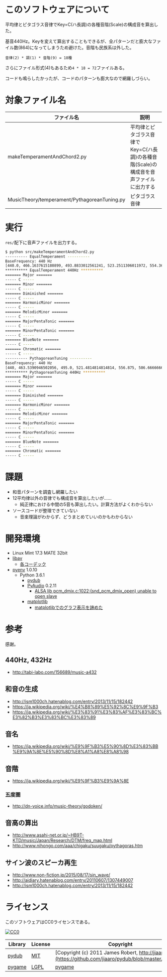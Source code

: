 ﻿# このソフトウェアについて

平均律とピタゴラス音律でKey=C(ハ長調)の各種音階(Scale)の構成音を算出した。

基音440Hz。Keyを変えて算出することもできるが、全パターンだと膨大なファイル数(864)になってしまうため避けた。音階も民族系は外した。

```
音律(2) * 調(1) * 音階(9) = 18種
```

さらにファイル形式(4)もあるため`4 * 18 = 72`ファイルある。

コードも鳴らしたかったが、コードのパターンも膨大なので網羅しづらい。

# 対象ファイル名

ファイル名|説明
----------|----
makeTemperamentAndChord2.py|平均律とピタゴラス音律でKey=C(ハ長調)の各種音階(Scale)の構成音を音声ファイルに出力する
MusicTheory/temperament/PythagoreanTuning.py|ピタゴラス音律

# 実行

`res/`配下に音声ファイルを出力する。

```sh
$ python src/makeTemperamentAndChord2.py
---------- EqualTemperament ----------
BaseFrequency: 440 Hz
[440.0, 466.1637615180899, 493.8833012561241, 523.2511306011972, 554.3652619537442, 587.3295358348151, 622.2539674441618, 659.2551138257398, 698.4564628660078, 739.9888454232688, 783.9908719634985, 830.6093951598903]
********** EqualTemperament 440Hz **********
======= Major =======
----- C -----
======= Minor =======
----- C -----
======= Diminished =======
----- C -----
======= HarmonicMinor =======
----- C -----
======= MelodicMinor =======
----- C -----
======= MajorPentaTonic =======
----- C -----
======= MinorPentaTonic =======
----- C -----
======= BlueNote =======
----- C -----
======= Chromatic =======
----- C -----
---------- PythagoreanTuning ----------
BaseFrequency: 440 Hz
[440, 463.5390946502056, 495.0, 521.4814814814814, 556.875, 586.6666666666666, 626.484375, 660.0, 695.3086419753085, 742.5, 782.2222222222222, 835.3125]
********** PythagoreanTuning 440Hz **********
======= Major =======
----- C -----
======= Minor =======
----- C -----
======= Diminished =======
----- C -----
======= HarmonicMinor =======
----- C -----
======= MelodicMinor =======
----- C -----
======= MajorPentaTonic =======
----- C -----
======= MinorPentaTonic =======
----- C -----
======= BlueNote =======
----- C -----
======= Chromatic =======
----- C -----
```

# 課題

* 和音パターンを調査し網羅したい
* 12平均律以外の音律でも構成音を算出したいが……
    * 純正律における中間の5音も算出したい。計算方法がよくわからない
* ソースコードが整理できていない
    * 音楽理論がわからず、どうまとめていいのかもわからない

# 開発環境

* Linux Mint 17.3 MATE 32bit
* [libav](http://ytyaru.hatenablog.com/entry/2018/08/24/000000)
    * [各コーデック](http://ytyaru.hatenablog.com/entry/2018/08/23/000000)
* [pyenv](https://github.com/pylangstudy/201705/blob/master/27/Python%E5%AD%A6%E7%BF%92%E7%92%B0%E5%A2%83%E3%82%92%E7%94%A8%E6%84%8F%E3%81%99%E3%82%8B.md) 1.0.10
    * Python 3.6.1
        * [pydub](http://ytyaru.hatenablog.com/entry/2018/08/25/000000)
        * [PyAudio](http://ytyaru.hatenablog.com/entry/2018/07/27/000000) 0.2.11
            * [ALSA lib pcm_dmix.c:1022:(snd_pcm_dmix_open) unable to open slave](http://ytyaru.hatenablog.com/entry/2018/07/29/000000)
        * [matplotlib](http://ytyaru.hatenablog.com/entry/2018/07/22/000000)
            * [matplotlibでのグラフ表示を諦めた](http://ytyaru.hatenablog.com/entry/2018/08/05/000000)

# 参考

感謝。

## 440Hz, 432Hz

* http://tabi-labo.com/156689/music-a432

## 和音の生成

* http://ism1000ch.hatenablog.com/entry/2013/11/15/182442
* https://ja.wikipedia.org/wiki/%E4%B8%89%E5%92%8C%E9%9F%B3
* https://ja.wikipedia.org/wiki/%E3%83%91%E3%83%AF%E3%83%BC%E3%82%B3%E3%83%BC%E3%83%89

## 音名

* https://ja.wikipedia.org/wiki/%E9%9F%B3%E5%90%8D%E3%83%BB%E9%9A%8E%E5%90%8D%E8%A1%A8%E8%A8%98

## 音階

* https://ja.wikipedia.org/wiki/%E9%9F%B3%E9%9A%8E

### 五度圏

* http://dn-voice.info/music-theory/godoken/

## 音高の算出

* http://www.asahi-net.or.jp/~HB9T-KTD/music/Japan/Research/DTM/freq_map.html
* http://www.nihongo.com/aaa/chigaku/suugaku/pythagoras.htm

## サイン波のスピーカ再生

* http://www.non-fiction.jp/2015/08/17/sin_wave/
* http://aidiary.hatenablog.com/entry/20110607/1307449007
* http://ism1000ch.hatenablog.com/entry/2013/11/15/182442

# ライセンス

このソフトウェアはCC0ライセンスである。

[![CC0](http://i.creativecommons.org/p/zero/1.0/88x31.png "CC0")](http://creativecommons.org/publicdomain/zero/1.0/deed.ja)

Library|License|Copyright
-------|-------|---------
[pydub](https://github.com/jiaaro/pydub)|[MIT](https://github.com/jiaaro/pydub/blob/master/LICENSE)|[Copyright (c) 2011 James Robert, http://jiaaro.com](https://github.com/jiaaro/pydub/blob/master/LICENSE)
[pygame](http://www.pygame.org/)|[LGPL](https://www.pygame.org/docs/)|[pygame](http://www.pygame.org/)

